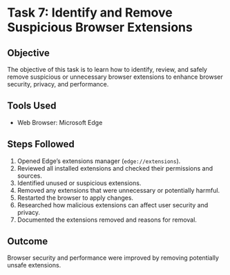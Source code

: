 # Task 7: Identify and Remove Suspicious Browser Extensions

## Objective
The objective of this task is to learn how to identify, review, and safely remove suspicious or unnecessary browser extensions to enhance browser security, privacy, and performance.

## Tools Used
- Web Browser: Microsoft Edge

## Steps Followed
1. Opened Edge’s extensions manager (`edge://extensions`).
2. Reviewed all installed extensions and checked their permissions and sources.
3. Identified unused or suspicious extensions.
4. Removed any extensions that were unnecessary or potentially harmful.
5. Restarted the browser to apply changes.
6. Researched how malicious extensions can affect user security and privacy.
7. Documented the extensions removed and reasons for removal.

## Outcome
Browser security and performance were improved by removing potentially unsafe extensions.

